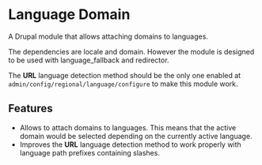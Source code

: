 # Language Domain

A Drupal module that allows attaching domains to languages.

The dependencies are locale and domain. However the module is designed to be used with language_fallback and redirector.

The **URL** language detection method should be the only one enabled at `admin/config/regional/language/configure` to make this module work.

## Features

- Allows to attach domains to languages. This means that the active domain would be selected depending on the currently active language.
- Improves the **URL** language detection method to work properly with language path prefixes containing slashes.
